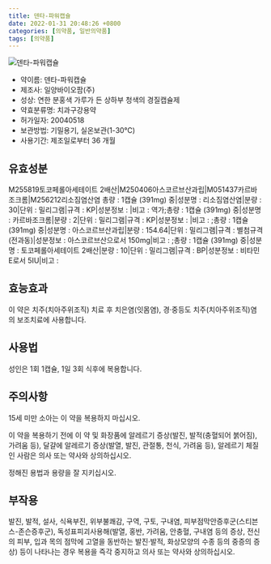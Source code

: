 ```yaml
---
title: 덴타-파워캡슐
date: 2022-01-31 20:48:26 +0800
categories: [의약품, 일반의약품]
tags: [의약품]
---
```

![덴타-파워캡슐](https://nedrug.mfds.go.kr/pbp/cmn/itemImageDownload/147427858033600055)

- 약이름: 덴타-파워캡슐
- 제조사: 일양바이오팜(주)
- 성상: 연한 분홍색 가루가 든 상하부 청색의 경질캡슐제
- 약효분류명: 치과구강용약
- 허가일자: 20040518
- 보관방법: 기밀용기, 실온보관(1-30℃)
- 사용기간: 제조일로부터 36 개월
## 유효성분
M255819토코페롤아세테이트 2배산|M250406아스코르브산과립|M051437카르바조크롬|M256212리소짐염산염
총량 : 1캡슐 (391mg) 중|성분명 : 리소짐염산염|분량 : 30|단위 : 밀리그램|규격 : KP|성분정보 : |비고 : 역가;총량 : 1캡슐 (391mg) 중|성분명 : 카르바조크롬|분량 : 2|단위 : 밀리그램|규격 : KP|성분정보 : |비고 : ;총량 : 1캡슐 (391mg) 중|성분명 : 아스코르브산과립|분량 : 154.64|단위 : 밀리그램|규격 : 별첨규격(전과동)|성분정보 : 아스코르브산으로서 150mg|비고 : ;총량 : 1캡슐 (391mg) 중|성분명 : 토코페롤아세테이트 2배산|분량 : 10|단위 : 밀리그램|규격 : BP|성분정보 : 비타민E로서 5IU|비고 :
## 효능효과
이 약은 치주(치아주위조직) 치료 후 치은염(잇몸염), 경·중등도 치주(치아주위조직)염의 보조치료에 사용합니다.

## 사용법
성인은 1회 1캡슐, 1일 3회 식후에 복용합니다.

## 주의사항
15세 미만 소아는 이 약을 복용하지 마십시오.

이 약을 복용하기 전에 이 약 및 화장품에 알레르기 증상(발진, 발적(충혈되어 붉어짐), 가려움 등), 달걀에 알레르기 증상(발열, 발진, 관절통, 천식, 가려움 등), 알레르기 체질인 사람은 의사 또는 약사와 상의하십시오.

정해진 용법과 용량을 잘 지키십시오.

## 부작용
발진, 발적, 설사, 식욕부진, 위부불쾌감, 구역, 구토, 구내염, 피부점막안증후군(스티븐스-존슨증후군), 독성표피괴사용해(발열, 홍반, 가려움, 안충혈, 구내염 등의 증상, 전신의 피부, 입과 목의 점막에 고열을 동반하는 발진·발적, 화상모양의 수종 등의 중증의 증상) 등이 나타나는 경우 복용을 즉각 중지하고 의사 또는 약사와 상의하십시오.

